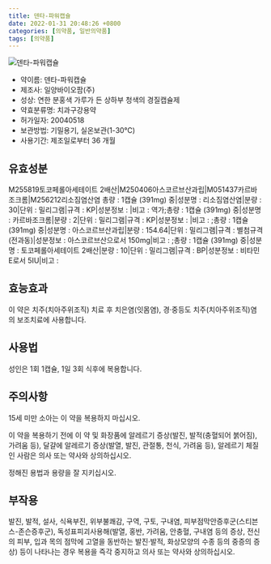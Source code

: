 ```yaml
---
title: 덴타-파워캡슐
date: 2022-01-31 20:48:26 +0800
categories: [의약품, 일반의약품]
tags: [의약품]
---
```

![덴타-파워캡슐](https://nedrug.mfds.go.kr/pbp/cmn/itemImageDownload/147427858033600055)

- 약이름: 덴타-파워캡슐
- 제조사: 일양바이오팜(주)
- 성상: 연한 분홍색 가루가 든 상하부 청색의 경질캡슐제
- 약효분류명: 치과구강용약
- 허가일자: 20040518
- 보관방법: 기밀용기, 실온보관(1-30℃)
- 사용기간: 제조일로부터 36 개월
## 유효성분
M255819토코페롤아세테이트 2배산|M250406아스코르브산과립|M051437카르바조크롬|M256212리소짐염산염
총량 : 1캡슐 (391mg) 중|성분명 : 리소짐염산염|분량 : 30|단위 : 밀리그램|규격 : KP|성분정보 : |비고 : 역가;총량 : 1캡슐 (391mg) 중|성분명 : 카르바조크롬|분량 : 2|단위 : 밀리그램|규격 : KP|성분정보 : |비고 : ;총량 : 1캡슐 (391mg) 중|성분명 : 아스코르브산과립|분량 : 154.64|단위 : 밀리그램|규격 : 별첨규격(전과동)|성분정보 : 아스코르브산으로서 150mg|비고 : ;총량 : 1캡슐 (391mg) 중|성분명 : 토코페롤아세테이트 2배산|분량 : 10|단위 : 밀리그램|규격 : BP|성분정보 : 비타민E로서 5IU|비고 :
## 효능효과
이 약은 치주(치아주위조직) 치료 후 치은염(잇몸염), 경·중등도 치주(치아주위조직)염의 보조치료에 사용합니다.

## 사용법
성인은 1회 1캡슐, 1일 3회 식후에 복용합니다.

## 주의사항
15세 미만 소아는 이 약을 복용하지 마십시오.

이 약을 복용하기 전에 이 약 및 화장품에 알레르기 증상(발진, 발적(충혈되어 붉어짐), 가려움 등), 달걀에 알레르기 증상(발열, 발진, 관절통, 천식, 가려움 등), 알레르기 체질인 사람은 의사 또는 약사와 상의하십시오.

정해진 용법과 용량을 잘 지키십시오.

## 부작용
발진, 발적, 설사, 식욕부진, 위부불쾌감, 구역, 구토, 구내염, 피부점막안증후군(스티븐스-존슨증후군), 독성표피괴사용해(발열, 홍반, 가려움, 안충혈, 구내염 등의 증상, 전신의 피부, 입과 목의 점막에 고열을 동반하는 발진·발적, 화상모양의 수종 등의 중증의 증상) 등이 나타나는 경우 복용을 즉각 중지하고 의사 또는 약사와 상의하십시오.

